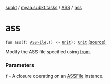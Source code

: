 [subkt](../../index.md) / [myaa.subkt.tasks](../index.md) / [ASS](index.md) / [ass](./ass.md)

# ass

`fun ass(f: `[`ASSFile`](../../myaa.subkt.ass/-a-s-s-file/index.md)`.() -> `[`Unit`](https://kotlinlang.org/api/latest/jvm/stdlib/kotlin/-unit/index.html)`): `[`Unit`](https://kotlinlang.org/api/latest/jvm/stdlib/kotlin/-unit/index.html) [(source)](https://github.com/Myaamori/SubKt/blob/0.1.12/src/main/kotlin/myaa/subkt/tasks/asstasks.kt#L602)

Modify the ASS file specified using [from](from.md).

### Parameters

`f` - A closure operating on an [ASSFile](../../myaa.subkt.ass/-a-s-s-file/index.md) instance.